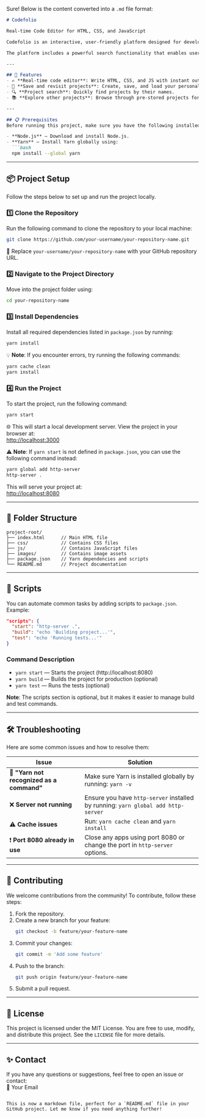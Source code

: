 Sure! Below is the content converted into a `.md` file format:

```markdown
# Codefolio

Real-time Code Editor for HTML, CSS, and JavaScript

Codefolio is an interactive, user-friendly platform designed for developers and coding enthusiasts. It allows users to sign in and write HTML, CSS, and JavaScript code in real-time with instant output previews. Users can also explore pre-stored projects for inspiration, create and save their own projects, and revisit them anytime.

The platform includes a powerful search functionality that enables users to find projects by their names, ensuring seamless navigation and discovery. Whether you're practicing your coding skills or building a portfolio of creative projects, Codefolio offers a dynamic space to experiment, learn, and showcase your work.

---

## 🚀 Features
- ✍️ **Real-time code editor**: Write HTML, CSS, and JS with instant output preview.
- 📁 **Save and revisit projects**: Create, save, and load your personal coding projects.
- 🔍 **Project search**: Quickly find projects by their names.
- 📚 **Explore other projects**: Browse through pre-stored projects for inspiration.

---

## 📋 Prerequisites
Before running this project, make sure you have the following installed on your system:

- **Node.js** — Download and install Node.js.
- **Yarn** — Install Yarn globally using:
  ```bash
  npm install --global yarn
  ```

---

## 📦 Project Setup
Follow the steps below to set up and run the project locally.

### 1️⃣ Clone the Repository
Run the following command to clone the repository to your local machine:

```bash
git clone https://github.com/your-username/your-repository-name.git
```
🔄 Replace `your-username/your-repository-name` with your GitHub repository URL.

### 2️⃣ Navigate to the Project Directory
Move into the project folder using:

```bash
cd your-repository-name
```

### 3️⃣ Install Dependencies
Install all required dependencies listed in `package.json` by running:

```bash
yarn install
```

💡 **Note**: If you encounter errors, try running the following commands:

```bash
yarn cache clean
yarn install
```

### 4️⃣ Run the Project
To start the project, run the following command:

```bash
yarn start
```
🌐 This will start a local development server. View the project in your browser at:  
[http://localhost:3000](http://localhost:3000)

⚠️ **Note**: If `yarn start` is not defined in `package.json`, you can use the following command instead:

```bash
yarn global add http-server
http-server .
```
This will serve your project at:  
[http://localhost:8080](http://localhost:8080)

---

## 📂 Folder Structure
```text
project-root/
├── index.html      // Main HTML file
├── css/            // Contains CSS files
├── js/             // Contains JavaScript files
├── images/         // Contains image assets
├── package.json    // Yarn dependencies and scripts
└── README.md       // Project documentation
```

---

## 📜 Scripts
You can automate common tasks by adding scripts to `package.json`. Example:

```json
"scripts": {
  "start": "http-server .",
  "build": "echo 'Building project...'",
  "test": "echo 'Running tests...'"
}
```

### Command Description
- `yarn start` — Starts the project (http://localhost:8080)
- `yarn build` — Builds the project for production (optional)
- `yarn test` — Runs the tests (optional)

**Note**: The scripts section is optional, but it makes it easier to manage build and test commands.

---

## 🛠️ Troubleshooting
Here are some common issues and how to resolve them:

| Issue | Solution |
|-------|----------|
| 🛑 **"Yarn not recognized as a command"** | Make sure Yarn is installed globally by running: `yarn -v` |
| ❌ **Server not running** | Ensure you have `http-server` installed by running: `yarn global add http-server` |
| ⚠️ **Cache issues** | Run: `yarn cache clean` and `yarn install` |
| ❗ **Port 8080 already in use** | Close any apps using port 8080 or change the port in `http-server` options. |

---

## 📣 Contributing
We welcome contributions from the community! To contribute, follow these steps:

1. Fork the repository.
2. Create a new branch for your feature:
   ```bash
   git checkout -b feature/your-feature-name
   ```
3. Commit your changes:
   ```bash
   git commit -m 'Add some feature'
   ```
4. Push to the branch:
   ```bash
   git push origin feature/your-feature-name
   ```
5. Submit a pull request.

---

## 📝 License
This project is licensed under the MIT License. You are free to use, modify, and distribute this project. See the `LICENSE` file for more details.

---

## ✨ Contact
If you have any questions or suggestions, feel free to open an issue or contact:  
📧 Your Email
```

This is now a markdown file, perfect for a `README.md` file in your GitHub project. Let me know if you need anything further!
